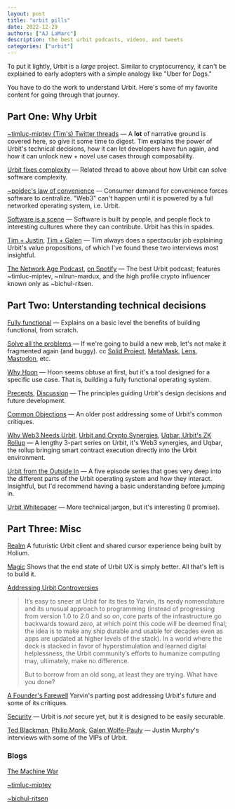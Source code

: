 ```yaml
---
layout: post
title: "urbit pills"
date: 2022-12-29
authors: ["AJ LaMarc"]
description: the best urbit podcasts, videos, and tweets
categories: ["urbit"]
---
```


To put it lightly, Urbit is a _large_ project. Similar to cryptocurrency, it
can't be explained to early adopters with a simple analogy like "Uber for Dogs."

You have to do the work to understand Urbit. Here's some of my favorite content
for going through that journey.

## Part One: Why Urbit

[~timluc-miptev (Tim's) Twitter threads](https://twitter.com/basileSportif/status/1548652364940267521?s=20&t=_3dmxIcE3O_toJW6qehCZg)
— A **lot** of narrative ground is covered here, so give it some time to digest.
Tim explains the power of Urbit's technical decisions, how it can let developers
have fun again, and how it can unlock new + novel use cases through composability.

[Urbit fixes complexity](https://twitter.com/pcmonk/status/1201298411011629063?s=20&t=IKDE-2no3yZOY37FwhBMyA)
— Related thread to above about how Urbit can solve software complexity.

[~poldec's law of convenience](https://twitter.com/TheCombineDAO/status/1569387340618948613?s=20&t=0ksYSNokq7Yp-3oeSxYVYw)
— Consumer demand for convenience forces software to centralize. "Web3" can't happen until it is powered by a full networked operating system, i.e. Urbit.

[Software is a scene](https://twitter.com/thecombinedao/status/1579576999152353280?s=46&t=6TeyhbtwGNBsHhEzAKhrFA)
— Software is built by people, and people flock to interesting cultures where they can
contribute. Urbit has this in spades.

[Tim + Justin](https://youtu.be/kDysDg6JYiw), [Tim + Galen](https://www.youtube.com/live/efwZ-_ewrXk?feature=share) — Tim always does a spectacular job explaining Urbit's value propositions, of which I've found these two interviews most insightful.

[The Network Age Podcast](https://uqbar.network/age), [on Spotify](https://open.spotify.com/show/5VN9BwLfVhIoPpfoAPzGTC?si=ejBuOxmWSveApyvDklhUlw) — The best Urbit podcast; features ~timluc-miptev, ~nilrun-mardux, and the high profile crypto influencer known only as ~bichul-ritsen.

## Part Two: Unterstanding technical decisions

[Fully functional](https://twitter.com/rovnys/status/1543571512841617408?s=20&t=E5cTuQ8t4EfOBN2hoi70Sw)
— Explains on a basic level the benefits of building functional, from scratch.

[Solve all the problems](https://twitter.com/rovnys/status/1532204595040112647?s=46&t=aUPfnQ76eCxOUy9m3UVnWw)
— If we're going to build a new web, let's not make it fragmented again (and buggy).
cc [Solid Project](https://solidproject.org/), [MetaMask](https://metamask.io/), [Lens](https://www.lens.xyz/), [Mastodon](https://joinmastodon.org/), etc.

[Why Hoon](https://urbit.org/blog/why-hoon) — Hoon seems obtuse at first, but it's a tool designed for a specific use case. That is, building a fully functional operating system.

[Precepts](https://urbit.org/blog/precepts), [Discussion](https://urbit.org/blog/precepts-discussion) — The principles guiding Urbit's design decisions and future development.

[Common Objections](https://urbit.org/blog/common-objections-to-urbit) — An older post addressing some of Urbit's common critiques.

[Why Web3 Needs Urbit](https://medium.com/chorus-one/why-web3-needs-urbit-dfcaaf75e0a8), [Urbit and Crypto Synergies](https://medium.com/chorus-one/urbit-and-crypto-synergies-4eb47cffb5d), [Uqbar, Urbit's ZK Rollup](https://medium.com/chorus-one/uqbar-a-unified-execution-environment-for-on-chain-and-off-chain-data-6d5e853abad4)
— A lengthy 3-part series on Urbit, it's Web3 synergies, and Uqbar, the rollup bringing
smart contract execution directly into the Urbit environment.

[Urbit from the Outside In](https://www.youtube.com/watch?v=8kFlNMqKfiU&list=PLr1rxFPCJtPhJAbuaS1qJ7NzVmax1PDNV&ab_channel=UrbitCommunity) — A five episode series that goes very deep into the different parts of the Urbit operating system and how they interact. Insightful, but I'd recommend having a basic understanding before jumping in.

[Urbit Whitepaper](https://media.urbit.org/whitepaper.pdf) — More technical jargon, but it's interesting (I promise).

## Part Three: Misc

[Realm](https://www.youtube.com/watch?v=0H-sT210164&ab_channel=Holium) A futuristic Urbit client and shared cursor experience being built by Holium.

[Magic](https://urbit.org/blog/magic) Shows that the end state of Urbit UX is simply better. All that's left is to build it.

[Addressing Urbit Controversies](https://www.coindesk.com/layer2/2022/09/24/urbit-is-web3-weird-and-wonderful-and-i-dont-care-who-made-it/)

<blockquote>
It’s easy to sneer at Urbit for its ties to Yarvin, its nerdy nomenclature and its unusual approach to programming (instead of progressing from version 1.0 to 2.0 and so on, core parts of the infrastructure go backwards toward zero, at which point this code will be deemed final; the idea is to make any ship durable and usable for decades even as apps are updated at higher levels of the stack). In a world where the deck is stacked in favor of hyperstimulation and learned digital helplessness, the Urbit community’s efforts to humanize computing may, ultimately, make no difference.

But to borrow from an old song, at least they are trying. What have you done?

</blockquote>

[A Founder's Farewell](https://urbit.org/blog/a-founders-farewell) Yarvin's parting post addressing Urbit's future and some of its critiques.

[Security](https://twitter.com/pcmonk/status/1563634078779592709?s=20&t=GYu6ulUv5BqEfF9pAxZ68A)
— Urbit is _not_ secure yet, but it is designed to be easily securable.

[Ted Blackman](https://open.spotify.com/episode/39kInwNQ6jbq2oyiWqS3LN?si=ENigJadKT3qzBWLcs9feZQ), [Philip Monk](https://open.spotify.com/episode/4candmSesYPnVjRBIvQDFa?si=xKLCmh_gRXeuVHpPG4l1GQ), [Galen Wolfe-Pauly](https://open.spotify.com/episode/3HGXvRTn6MofARkxyamx0t?si=0N3MMOGaSQulAaee0qL8lw) — Justin Murphy's interviews with some of the VIPs of Urbit.

### Blogs

[The Machine War](https://machinewar.substack.com/)

[~timluc-miptev](https://blog.timlucmiptev.space/)

[~bichul-ritsen](https://bichulritsen.substack.com/)
